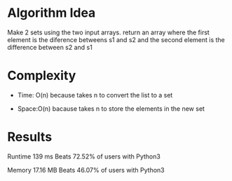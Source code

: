 # Algorithm Idea

Make 2 sets using the two input arrays.
return an array where the first element is the diference betweens s1 and s2 and the second element is the difference between s2 and s1

# Complexity

- Time: O(n) because takes n to convert the list to a set

- Space:O(n) bacause takes n to store the elements in the new set

# Results

Runtime
139
ms
Beats
72.52%
of users with Python3

Memory
17.16
MB
Beats
46.07%
of users with Python3